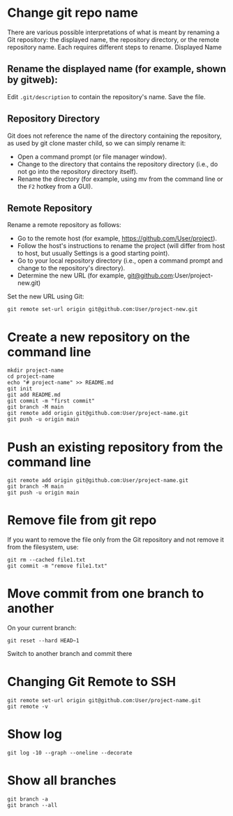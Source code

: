 # Change git repo name

There are various possible interpretations of what is meant by renaming a Git repository: the displayed name, the repository directory, or the remote repository name. Each requires different steps to rename.
Displayed Name

## Rename the displayed name (for example, shown by gitweb):

Edit `.git/description` to contain the repository's name.
Save the file.

## Repository Directory

Git does not reference the name of the directory containing the repository, as used by git clone master child, so we can simply rename it:  

* Open a command prompt (or file manager window).  
* Change to the directory that contains the repository directory (i.e., do not go into the repository directory itself).  
* Rename the directory (for example, using mv from the command line or the `F2` hotkey from a GUI).  

## Remote Repository

Rename a remote repository as follows:

* Go to the remote host (for example, https://github.com/User/project).
* Follow the host's instructions to rename the project (will differ from host to host, but usually Settings is a good starting point).
* Go to your local repository directory (i.e., open a command prompt and change to the repository's directory).
* Determine the new URL (for example, git@github.com:User/project-new.git)

Set the new URL using Git:

    git remote set-url origin git@github.com:User/project-new.git

# Create a new repository on the command line

    mkdir project-name
    cd project-name
    echo "# project-name" >> README.md
    git init
    git add README.md
    git commit -m "first commit"
    git branch -M main
    git remote add origin git@github.com:User/project-name.git
    git push -u origin main

# Push an existing repository from the command line

    git remote add origin git@github.com:User/project-name.git
    git branch -M main
    git push -u origin main

# Remove file from git repo

If you want to remove the file only from the Git repository and not remove it from the filesystem, use:

    git rm --cached file1.txt
    git commit -m "remove file1.txt"

# Move commit from one branch to another
    
On your current branch:

    git reset --hard HEAD~1

Switch to another branch and commit there

# Changing Git Remote to SSH

    git remote set-url origin git@github.com:User/project-name.git
    git remote -v 

# Show log

    git log -10 --graph --oneline --decorate

# Show all branches

    git branch -a
    git branch --all
